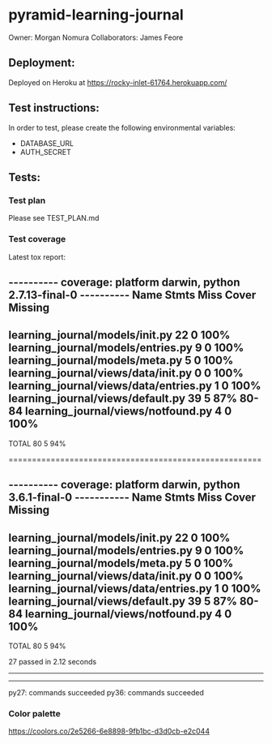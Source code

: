 # pyramid-learning-journal

Owner: Morgan Nomura
Collaborators: James Feore

## Deployment:
Deployed on Heroku at https://rocky-inlet-61764.herokuapp.com/

## Test instructions:
In order to test, please create the following environmental variables:
- DATABASE_URL
- AUTH_SECRET


## Tests:
### Test plan
Please see TEST_PLAN.md

### Test coverage
Latest tox report:

---------- coverage: platform darwin, python 2.7.13-final-0 ----------
Name                                      Stmts   Miss  Cover   Missing
-----------------------------------------------------------------------
learning_journal/models/__init__.py          22      0   100%
learning_journal/models/entries.py            9      0   100%
learning_journal/models/meta.py               5      0   100%
learning_journal/views/data/__init__.py       0      0   100%
learning_journal/views/data/entries.py        1      0   100%
learning_journal/views/default.py            39      5    87%   80-84
learning_journal/views/notfound.py            4      0   100%
-----------------------------------------------------------------------
TOTAL                                        80      5    94%

======================================================

---------- coverage: platform darwin, python 3.6.1-final-0 -----------
Name                                      Stmts   Miss  Cover   Missing
-----------------------------------------------------------------------
learning_journal/models/__init__.py          22      0   100%
learning_journal/models/entries.py            9      0   100%
learning_journal/models/meta.py               5      0   100%
learning_journal/views/data/__init__.py       0      0   100%
learning_journal/views/data/entries.py        1      0   100%
learning_journal/views/default.py            39      5    87%   80-84
learning_journal/views/notfound.py            4      0   100%
-----------------------------------------------------------------------
TOTAL                                        80      5    94%

27 passed in 2.12 seconds
__________________________________________________________ 
__________________________________________________________
  py27: commands succeeded
  py36: commands succeeded


### Color palette
https://coolors.co/2e5266-6e8898-9fb1bc-d3d0cb-e2c044